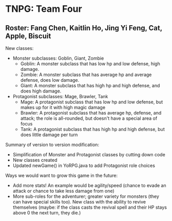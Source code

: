 # TNPG: Team Four

## Roster: Fang Chen, Kaitlin Ho, Jing Yi Feng, Cat, Apple, Biscuit

New classes:
- Monster subclasses: Goblin, Giant, Zombie
  - Goblin:  A monster subclass that has low hp and low defense, high damage.
  - Zombie: A monster subclass that has average hp and average defense, does low damage.
  - Giant: A monster subclass that has high hp and high defense, and does high damage.
- Protagonist subclasses: Mage, Brawler, Tank
  - Mage: A protagonist subclass that has low hp and low defense, but makes up for it with high magic damage
  - Brawler: A protagonist subclass that has average hp, defense, and attack; the role is all-rounded, but doesn't have a special area of focus
  - Tank: A protagonist subclass that has high hp and high defense, but does little damage per turn

Summary of version to version modification:
- Simplification of Monster and Protagonist classes by cutting down code
- New classes created
- Updated newGame() in YoRPG.java to add Protagonist role choices

Ways we would want to grow this game in the future:
- Add more stats! An example would be agility/speed (chance to evade an attack or chance to take less damage from one)
- More sub-roles for the adventurer; greater variety for monsters (they can have special skills too). New class with the ability to revive themselves (maybe: if the class casts the revival spell and their HP stays above 0 the next turn, they die.) 
